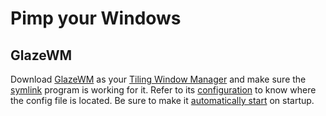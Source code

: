 # Pimp your Windows
## GlazeWM
Download [GlazeWM](https://github.com/lars-berger/GlazeWM/releases) as your [Tiling Window Manager](https://en.wikipedia.org/wiki/Tiling_window_manager) and make sure the [symlink](https://github.com/BosEriko/nvim/blob/master/lua/config/nvim/settings/symlink.lua) program is working for it. Refer to its [configuration](https://github.com/lars-berger/GlazeWM#configuration) to know where the config file is located. Be sure to make it [automatically start](../automatically-start.md) on startup.
